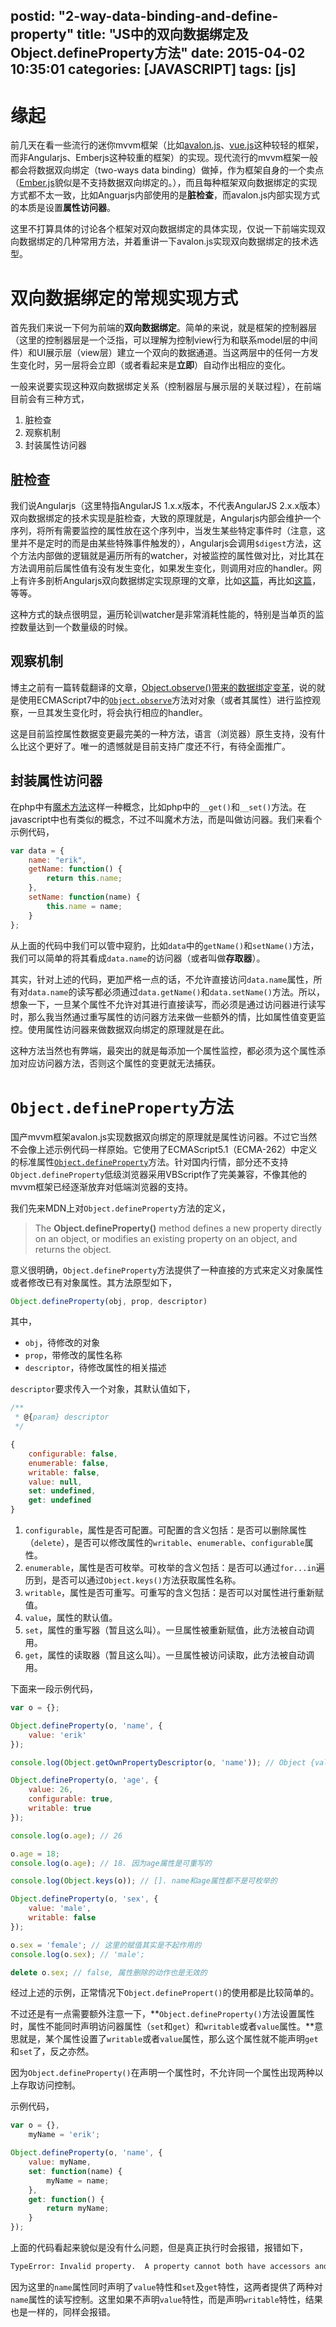 postid: "2-way-data-binding-and-define-property"
title: "JS中的双向数据绑定及Object.defineProperty方法"
date: 2015-04-02 10:35:01
categories: [JAVASCRIPT]
tags: [js]
---

# 缘起

前几天在看一些流行的迷你mvvm框架（比如[avalon.js](http://avalonjs.github.io/)、[vue.js](http://vuejs.org/)这种较轻的框架，而非Angularjs、Emberjs这种较重的框架）的实现。现代流行的mvvm框架一般都会将数据双向绑定（two-ways data binding）做掉，作为框架自身的一个卖点（[Ember.js](http://emberjs.com/)貌似是不支持数据双向绑定的。），而且每种框架双向数据绑定的实现方式都不太一致，比如Anguarjs内部使用的是**脏检查**，而avalon.js内部实现方式的本质是设置**属性访问器**。

这里不打算具体的讨论各个框架对双向数据绑定的具体实现，仅说一下前端实现双向数据绑定的几种常用方法，并着重讲一下avalon.js实现双向数据绑定的技术选型。

# 双向数据绑定的常规实现方式

首先我们来说一下何为前端的**双向数据绑定**。简单的来说，就是框架的控制器层（这里的控制器层是一个泛指，可以理解为控制view行为和联系model层的中间件）和UI展示层（view层）建立一个双向的数据通道。当这两层中的任何一方发生变化时，另一层将会立即（或者看起来是**立即**）自动作出相应的变化。

一般来说要实现这种双向数据绑定关系（控制器层与展示层的关联过程），在前端目前会有三种方式，

1. 脏检查
2. 观察机制
3. 封装属性访问器

## 脏检查

我们说Angularjs（这里特指AngularJS 1.x.x版本，不代表AngularJS 2.x.x版本）双向数据绑定的技术实现是脏检查，大致的原理就是，Angularjs内部会维护一个序列，将所有需要监控的属性放在这个序列中，当发生某些特定事件时（注意，这里并不是定时的而是由某些特殊事件触发的），Angularjs会调用`$digest`方法，这个方法内部做的逻辑就是遍历所有的watcher，对被监控的属性做对比，对比其在方法调用前后属性值有没有发生变化，如果发生变化，则调用对应的handler。网上有许多剖析Angularjs双向数据绑定实现原理的文章，比如[这篇](http://www.html-js.com/article/2145)，再比如[这篇](http://www.zhihu.com/question/23275373)，等等。

这种方式的缺点很明显，遍历轮训watcher是非常消耗性能的，特别是当单页的监控数量达到一个数量级的时候。

## 观察机制

博主之前有一篇转载翻译的文章，[Object.observe()带来的数据绑定变革](http://blog.gejiawen.com/2014/10/30/%E5%A4%A7%E5%89%8D%E7%AB%AF/Object-observe-%E5%B8%A6%E6%9D%A5%E7%9A%84%E6%95%B0%E6%8D%AE%E7%BB%91%E5%AE%9A%E5%8F%98%E9%9D%A9/)，说的就是使用ECMAScript7中的[`Object.observe`](https://developer.mozilla.org/en-US/docs/Web/JavaScript/Reference/Global_Objects/Object/observe)方法对对象（或者其属性）进行监控观察，一旦其发生变化时，将会执行相应的handler。

这是目前监控属性数据变更最完美的一种方法，语言（浏览器）原生支持，没有什么比这个更好了。唯一的遗憾就是目前支持广度还不行，有待全面推广。

## 封装属性访问器

在php中有[魔术方法](http://php.net/manual/zh/language.oop5.magic.php)这样一种概念，比如php中的`__get()`和`__set()`方法。在javascript中也有类似的概念，不过不叫魔术方法，而是叫做访问器。我们来看个示例代码，

```javascript
var data = {
    name: "erik",
    getName: function() {
        return this.name;
    },
    setName: function(name) {
        this.name = name;
    }
};
```

从上面的代码中我们可以管中窥豹，比如`data`中的`getName()`和`setName()`方法，我们可以简单的将其看成`data.name`的访问器（或者叫做**存取器**）。

其实，针对上述的代码，更加严格一点的话，不允许直接访问`data.name`属性，所有对`data.name`的读写都必须通过`data.getName()`和`data.setName()`方法。所以，想象一下，一旦某个属性不允许对其进行直接读写，而必须是通过访问器进行读写时，那么我当然通过重写属性的访问器方法来做一些额外的情，比如属性值变更监控。使用属性访问器来做数据双向绑定的原理就是在此。

这种方法当然也有弊端，最突出的就是每添加一个属性监控，都必须为这个属性添加对应访问器方法，否则这个属性的变更就无法捕获。

# `Object.defineProperty`方法

国产mvvm框架avalon.js实现数据双向绑定的原理就是属性访问器。不过它当然不会像上述示例代码一样原始。它使用了ECMAScript5.1（ECMA-262）中定义的标准属性[`Object.defineProperty`](https://developer.mozilla.org/en-US/docs/Web/JavaScript/Reference/Global_Objects/Object/defineProperty)方法。针对国内行情，部分还不支持`Object.defineProperty`低级浏览器采用VBScript作了完美兼容，不像其他的mvvm框架已经逐渐放弃对低端浏览器的支持。

我们先来MDN上对`Object.defineProperty`方法的定义，

> The **Object.defineProperty()** method defines a new property directly on an object, or modifies an existing property on an object, and returns the object.

意义很明确，`Object.defineProperty`方法提供了一种直接的方式来定义对象属性或者修改已有对象属性。其方法原型如下，

```javascript
Object.defineProperty(obj, prop, descriptor)
```

其中，

- `obj`，待修改的对象
- `prop`，带修改的属性名称
- `descriptor`，待修改属性的相关描述

`descriptor`要求传入一个对象，其默认值如下，

```javascript
/**
 * @{param} descriptor
 */

{
    configurable: false,
    enumerable: false,
    writable: false,
    value: null,
    set: undefined,
    get: undefined
}
```

1. `configurable`，属性是否可配置。可配置的含义包括：是否可以删除属性（`delete`），是否可以修改属性的`writable`、`enumerable`、`configurable`属性。
2. `enumerable`，属性是否可枚举。可枚举的含义包括：是否可以通过`for...in`遍历到，是否可以通过`Object.keys()`方法获取属性名称。
3. `writable`，属性是否可重写。可重写的含义包括：是否可以对属性进行重新赋值。
4. `value`，属性的默认值。
5. `set`，属性的重写器（暂且这么叫）。一旦属性被重新赋值，此方法被自动调用。
6. `get`，属性的读取器（暂且这么叫）。一旦属性被访问读取，此方法被自动调用。

下面来一段示例代码，

```javascript
var o = {};

Object.defineProperty(o, 'name', {
    value: 'erik'
});

console.log(Object.getOwnPropertyDescriptor(o, 'name')); // Object {value: "erik", writable: false, enumerable: false, configurable: false}

Object.defineProperty(o, 'age', {
    value: 26,
    configurable: true,
    writable: true
});

console.log(o.age); // 26

o.age = 18;
console.log(o.age); // 18. 因为age属性是可重写的

console.log(Object.keys(o)); // []. name和age属性都不是可枚举的

Object.defineProperty(o, 'sex', {
    value: 'male',
    writable: false
});

o.sex = 'female'; // 这里的赋值其实是不起作用的
console.log(o.sex); // 'male';

delete o.sex; // false, 属性删除的动作也是无效的

```

经过上述的示例，正常情况下`Object.definePropert()`的使用都是比较简单的。

不过还是有一点需要额外注意一下，**`Object.defineProperty()`方法设置属性时，属性不能同时声明访问器属性（`set`和`get`）和`writable`或者`value`属性。**意思就是，某个属性设置了`writable`或者`value`属性，那么这个属性就不能声明`get`和`set`了，反之亦然。

因为`Object.defineProperty()`在声明一个属性时，不允许同一个属性出现两种以上存取访问控制。

示例代码，

```javascript
var o = {},
    myName = 'erik';

Object.defineProperty(o, 'name', {
    value: myName,
    set: function(name) {
        myName = name;
    },
    get: function() {
        return myName;
    }
});
```

上面的代码看起来貌似是没有什么问题，但是真正执行时会报错，报错如下，

```bash
TypeError: Invalid property.  A property cannot both have accessors and be writable or have a value, #<Object>
```

因为这里的`name`属性同时声明了`value`特性和`set`及`get`特性，这两者提供了两种对`name`属性的读写控制。这里如果不声明`value`特性，而是声明`writable`特性，结果也是一样的，同样会报错。

